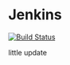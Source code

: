 # Jenkins

[![Build Status](http://34.175.178.46:8080/buildStatus/icon?job=release)](http://34.175.178.46:8080/job/release/)

little update
